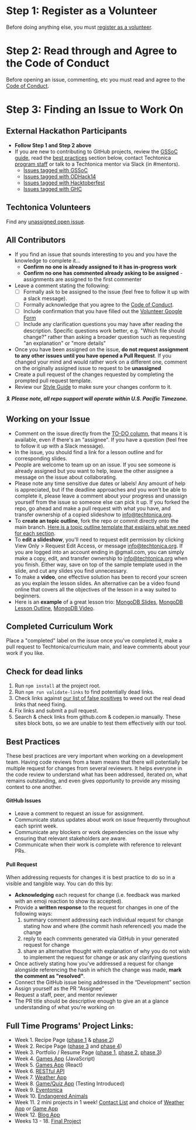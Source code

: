 # Step 1: Register as a Volunteer
Before doing anything else, you must [register as a volunteer](https://docs.google.com/forms/d/e/1FAIpQLSeW0mo-Dpsig70374UEPvzexpas-31Ost_HsFwm0kjNOxtbtg/viewform?c=0&w=1).

# Step 2: Read through and Agree to the Code of Conduct
Before opening an issue, commenting, etc you must read and agree to the [Code of Conduct](/CODE_OF_CONDUCT.md).

# Step 3: Finding an Issue to Work On

## External Hackathon Participants
- **Follow Step 1 and Step 2 above**
- If you are new to contributing to GitHub projects, review the [GSSoC guide](https://github.com/GSSoC24/Contributor/tree/main/gssoc-guidelines), read the [best practices](#best-practices) section below, contact Techtonica [program staff](https://techtonica.org/team/) or talk to a Techtonica mentor via Slack (in #mentors).
  - [Issues tagged with GSSoC](https://github.com/Techtonica/curriculum/issues?q=is%3Aissue%20is%3Aopen%20label%3Agssoc%20no%3Aassignee)
  - [Issues tagged with ODHack14](https://github.com/Techtonica/curriculum/issues?q=is%3Aissue%20is%3Aopen%20label%3AODHack14%20no%3Aassignee)
  - [Issues tagged with Hacktoberfest](https://github.com/Techtonica/curriculum/issues?q=is%3Aissue%20is%3Aopen%20label%3AHacktoberfest%20no%3Aassignee)
  - [Issues tagged with GHC](https://github.com/Techtonica/curriculum/issues?q=is%3Aissue%20is%3Aopen%20label%3AGHC%20no%3Aassignee)

## Techtonica Volunteers
Find any [unassigned open issue](https://github.com/Techtonica/techtonica.org/issues?q=is%3Aissue%20is%3Aopen%20no%3Aassignee).

## All Contributors
- If you find an issue that sounds interesting to you and you have the knowledge to complete it...
  - **Confirm no one is already assigned to it has in-progress work**
  - **Confirm no one has commented already asking to be assigned** - assignments are assigned to the first commenter
- Leave a comment stating the following:
  - [ ] Formally ask to be assigned to the issue (feel free to follow it up with a slack message).
  - [ ] Formally acknowledge that you agree to the [Code of Conduct](/CODE_OF_CONDUCT.md).
  - [ ] Include confirmation that you have filled out the [Volunteer Google Form](https://docs.google.com/forms/d/e/1FAIpQLSeW0mo-Dpsig70374UEPvzexpas-31Ost_HsFwm0kjNOxtbtg/viewform?c=0&w=1)
  - [ ] Include any clarification questions you may have after reading the description. Specific questions work better, e.g. "Which file should change?" rather than asking a broader question such as requesting "an explanation" or "more details"
- Once you have been assigned on the issue, **do not request assignment to any other issues until you have opened a Pull Request**. If you changed your mind and would rather work on a different one, comment on the originally assigned issue to request to be **unassigned**
- Create a pull request of the changes requested by completing the prompted pull request template.
- Review our [Style Guide](https://github.com/Techtonica/techtonica.org/wiki#links-to-styling-guides) to make sure your changes conform to it.

🎗️ _**Please note, all repo support will operate within U.S. Pacific Timezone.**_

## Working on your Issue
- Comment on the issue directly from the [TO-DO column](https://github.com/Techtonica/curriculum/projects/2), that means it is available, even if there's an "assignee". If you have a question (feel free to follow it up with a Slack message).
- In the issue, you should find a link for a lesson outline and for corresponding slides.
- People are welcome to team up on an issue. If you see someone is already assigned but you want to help, leave the other assignee a message on the issue about collaborating.
- Please note any time sensitive due dates or labels! Any amount of help is appreciated, but if the deadline approaches and you won't be able to complete it, please leave a comment about your progress and unassign yourself from the issue so someone else can pick it up. If you forked the repo, go ahead and make a pull request with what you have, and transfer ownership of a copied slideshow to info@techtonica.org.
- To **create an topic outline**, fork the repo or commit directly onto the main branch. [Here is a topic outline template that explains what we need for each section](./_templates/topic-outline.md).
- To **edit a slideshow**, you'll need to request edit permission by clicking View Only > Request Edit Access, or message info@techtonica.org. If you are logged into an account ending in @gmail.com, you can simply make a copy, edit, and transfer ownership to info@techtonica.org when you finish. Either way, save on top of the sample template used in the slide, and cut any slides you find unnecessary.
- To make a **video**, one effective solution has been to record your screen as you explain the lesson slides. An alternative can be a video found online that covers all the objectives of the lesson in a way suited to beginners.
- Here is an **example** of a great lesson trio: [MongoDB Slides](https://docs.google.com/presentation/d/1BvO6PrSpulHVSDNOkMaDZM-V7McmheLgm0Lg2PFae7k/edit#slide=id.p), [MongoDB Lesson Outline](/electives/databases/mongo-db.md), [MongoDB Video](https://drive.google.com/file/d/1022MSkPjfRyGAUQa2I-pQltpUn4Q1NJc/view).

## Completed Curriculum Work
Place a "completed" label on the issue once you've completed it, make a pull request to Techtonica/curriculum main, and leave comments about your work if you like.

## Check for dead links
1. Run `npm install` at the project root.
1. Run `npm run validate-links` to find potentially dead links.
1. Check links against [our list of false positives](./meta/false-dead-links.md) to weed out the real dead links that need fixing.
1. Fix links and submit a pull request.
1. Search & check links from github.com & codepen.io manually. These sites block bots, so we are unable to test them effectively with our tool.

## Best Practices
These best practices are very important when working on a development team. Having code reviews from a team means that there will potentially be multiple request for changes from several reviewers. It helps everyone in the code review to understand what has been addressed, iterated on, what remains outstanding, and even gives opportunity to provide any missing context to one another.

#### GitHub Issues
- Leave a comment to request an issue for assignment.
- Communicate status updates about work on issue frequently throughout each sprint week.
- Communicate any blockers or work dependencies on the issue why ensuring that relevant stakeholders are aware.
- Communicate when their work is complete with reference to relevant PRs.

#### Pull Request
When addressing requests for changes it is best practice to do so in a visible and tangible way. You can do this by:
- **Acknowledging** each request for change (i.e. feedback was marked with an emoji reaction to show its accepted).
- Provide a **written response** to the request for changes in one of the following ways:
  1. summary comment addressing each individual request for change stating how and where (the commit hash referenced) you made the change
  2. reply to each comments generated via GitHub in your generated request for change
  3. share an alternative thought with explanation of why you do not wish to implement the request for change or ask any clarifying questions
- Once actively stating how you've addressed a request for change alongside referencing the hash in which the change was made, **mark the comment as "resolved"**.
- Connect the GitHub issue being addressed in the “Development” section
- Assign yourself as the PR “Assignee”
- Request a staff, peer, and mentor reviewer
- The PR title should be descriptive enough to give an at a glance understanding of what you're working on

## Full Time Programs' Project Links:
- Week 1. Recipe Page ([phase 1](https://github.com/Techtonica/curriculum/blob/main/projects/recipe-page/phase-1-html-prompt.md) & [phase 2](https://github.com/Techtonica/curriculum/blob/main/projects/recipe-page/phase-2-css-prompt.md))
- Week 2. Recipe Page ([phase 3](https://github.com/Techtonica/curriculum/blob/main/projects/recipe-page/phase-3-bootstrap-prompt.md) and [phase 4](https://github.com/Techtonica/curriculum/blob/main/projects/recipe-page/phase-4-DOM-Manipulation.md))
- Week 3. Portfolio / Resume Page ([phase 1](https://github.com/Techtonica/curriculum/blob/main/projects/portfolio/portfolio-webpage-1.md), [phase 2](https://github.com/Techtonica/curriculum/blob/main/projects/portfolio/portfolio-webpage-2.md), [phase 3](https://github.com/Techtonica/curriculum/blob/main/projects/portfolio/portfolio-webpage-3.md))
- Week 4. [Games App](https://github.com/Techtonica/curriculum/blob/main/projects/js-html-games.md) (JavaScript)
- Week 5. [Games App](https://github.com/Techtonica/curriculum/blob/main/projects/react-game.md) (React)
- Week 6. [RESTful API](https://github.com/Techtonica/curriculum/blob/main/projects/rest-api-project.md)
- Week 7. [Weather App](https://github.com/Techtonica/curriculum/blob/main/projects/weather-app.md)
- Week 8. [Game/Quiz App](https://github.com/Techtonica/curriculum/blob/main/projects/week8GameREADME.md) (Testing Introduced)
- Week 9. [Eventonica](https://github.com/Techtonica/curriculum/tree/main/projects/eventonica-updated)
- Week 10. [Endangered Animals](https://github.com/Techtonica/curriculum/blob/main/projects/mern-pern-project.md)
- Week 11. 2 mini projects in 1 week! [Contact List](https://github.com/Techtonica/curriculum/blob/main/projects/pern-contact-list-app.md) and choice of [Weather App](https://github.com/Techtonica/curriculum/blob/main/projects/pern-weather-app.md) or [Game App](https://github.com/Techtonica/curriculum/blob/main/projects/pern-game-app.md)
- Week 12. [Blog App](https://github.com/Techtonica/curriculum/tree/main/projects/blog-app)
- Weeks 13 - 18. [Final Project](https://github.com/Techtonica/curriculum/tree/main/projects/final-project)
